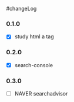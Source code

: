 #changeLog


### 0.1.0
- [x] study html a tag


### 0.2.0
- [x] search-console


### 0.3.0
- [ ] NAVER searchadvisor

